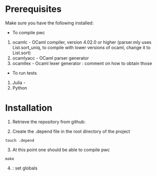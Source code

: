 # Prerequisites
Make sure you have the following installed:
* To compile pwc
1. ocamlc - OCaml compiler, version 4.02.0 or higher 
(parser.mly uses List.sort_uniq, to compile with lower versions of ocaml,
change it to List.sort)
2. ocamlyacc - OCaml parser generator
3. ocamllex - Ocaml lexer generator
<TODO>: comment on how to obtain those
* To run tests
1. Julia -
2. Python 

# Installation 
1. Retrieve the repository from github:
<TODO>

2. Create the .depend file in the root directory of the project
```
touch .depend
```

3. At this point one should be able to compile pwc
```
make
```

4. <TODO>: set globals
